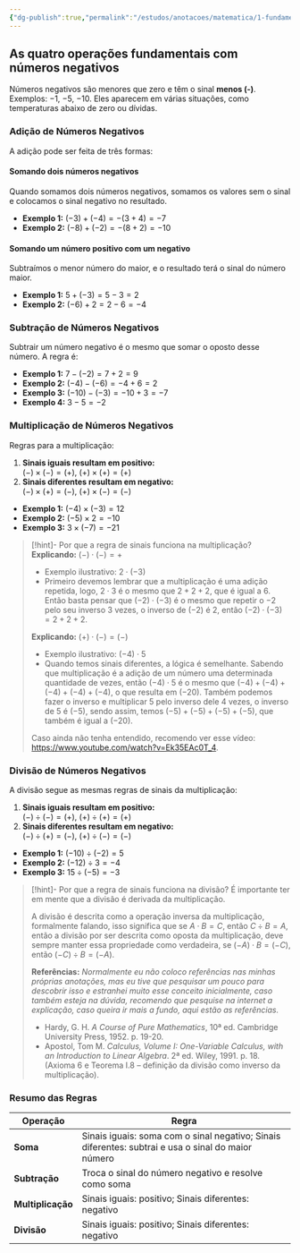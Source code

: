 ```yaml
---
{"dg-publish":true,"permalink":"/estudos/anotacoes/matematica/1-fundamental-1/2-operacoes/2-6-operacoes-com-numeros-negativos/"}
---
```


## As quatro operações fundamentais com números negativos

Números negativos são menores que zero e têm o sinal **menos (-)**. Exemplos: $-1$, $-5$, $-10$. Eles aparecem em várias situações, como temperaturas abaixo de zero ou dívidas.

### Adição de Números Negativos

A adição pode ser feita de três formas:

#### Somando dois números negativos

Quando somamos dois números negativos, somamos os valores sem o sinal e colocamos o sinal negativo no resultado.

- **Exemplo 1:** $(-3) + (-4) = -(3 + 4) = -7$
- **Exemplo 2:** $(-8) + (-2) = -(8 + 2) = -10$

#### Somando um número positivo com um negativo

Subtraímos o menor número do maior, e o resultado terá o sinal do número maior.

- **Exemplo 1:** $5 + (-3) = 5 - 3 = 2$
- **Exemplo 2:** $(-6) + 2 = 2 - 6 = -4$

### Subtração de Números Negativos

Subtrair um número negativo é o mesmo que somar o oposto desse número. A regra é:

- **Exemplo 1:** $7 - (-2) = 7 + 2 = 9$
- **Exemplo 2:** $(-4) - (-6) = -4 + 6 = 2$
- **Exemplo 3:** $(-10) - (-3) = -10 + 3 = -7$
- **Exemplo 4:** $3 - 5 = -2$

### Multiplicação de Números Negativos

Regras para a multiplicação:

1. **Sinais iguais resultam em positivo:**  
    $(-) \times (-) = (+)$, $(+) \times (+) = (+)$
2. **Sinais diferentes resultam em negativo:**  
    $(-) \times (+) = (-)$, $(+) \times (-) = (-)$

- **Exemplo 1:** $(-4) \times (-3) = 12$
- **Exemplo 2:** $(-5) \times 2 = -10$
- **Exemplo 3:** $3 \times (-7) = -21$

> [!hint]- Por que a regra de sinais funciona na multiplicação?
> **Explicando:** $(-) \cdot (-) = +$
> - Exemplo ilustrativo: $2 \cdot (-3)$
> - Primeiro devemos lembrar que a multiplicação é uma adição repetida, logo, $2 \cdot 3$ é o mesmo que $2 + 2 + 2$, que é igual a $6$. Então basta pensar que $(-2) \cdot (-3)$ é o mesmo que repetir o $-2$ pelo seu inverso $3$ vezes, o inverso de $(-2)$ é $2$, então $(-2) \cdot (-3) = 2 + 2 + 2$.
> 
> **Explicando:** $(+) \cdot (-) = (-)$
> - Exemplo ilustrativo: $(-4) \cdot 5$
> - Quando temos sinais diferentes, a lógica é semelhante. Sabendo que multiplicação é a adição de um número uma determinada quantidade de vezes, então $(-4) \cdot 5$ é o mesmo que $(-4) + (-4) + (-4) + (-4) + (-4)$, o que resulta em $(-20)$. Também podemos fazer o inverso e multiplicar 5 pelo inverso dele 4 vezes, o inverso de $5$ é $(-5)$, sendo assim, temos $(-5) + (-5) + (-5) + (-5)$, que também é igual a ($-20$).
> 
> Caso ainda não tenha entendido, recomendo ver esse vídeo: https://www.youtube.com/watch?v=Ek35EAc0T_4.

### Divisão de Números Negativos

A divisão segue as mesmas regras de sinais da multiplicação:

1. **Sinais iguais resultam em positivo:**  
    $(-) \div (-) = (+)$, $(+) \div (+) = (+)$
2. **Sinais diferentes resultam em negativo:**  
    $(-) \div (+) = (-)$, $(+) \div (-) = (-)$

- **Exemplo 1:** $(-10) \div (-2) = 5$
- **Exemplo 2:** $(-12) \div 3 = -4$
- **Exemplo 3:** $15 \div (-5) = -3$

> [!hint]- Por que a regra de sinais funciona na divisão?
> É importante ter em mente que a divisão é derivada da multiplicação.
> 
> A divisão é descrita como a operação inversa da multiplicação, formalmente falando, isso significa que se $A \cdot B = C$, então $C \div B = A$, então a divisão por ser descrita como oposta da multiplicação, deve sempre manter essa propriedade como verdadeira, se $(-A) \cdot B = (-C)$, então $(-C) \div B = (-A)$.
> 
> **Referências:**
> *Normalmente eu não coloco referências nas minhas próprias anotações, mas eu tive que pesquisar um pouco para descobrir isso e estranhei muito esse conceito inicialmente, caso também esteja na dúvida, recomendo que pesquise na internet a explicação, caso queira ir mais a fundo, aqui estão as referências.*
> - Hardy, G. H. _A Course of Pure Mathematics_, 10ª ed. Cambridge University Press, 1952. p. 19-20.
> - Apostol, Tom M. _Calculus, Volume I: One-Variable Calculus, with an Introduction to Linear Algebra_. 2ª ed. Wiley, 1991. p. 18. (Axioma 6 e Teorema I.8 – definição da divisão como inverso da multiplicação).

### Resumo das Regras

| Operação          | Regra                                                                                              |
| ----------------- | -------------------------------------------------------------------------------------------------- |
| **Soma**          | Sinais iguais: soma com o sinal negativo; Sinais diferentes: subtrai e usa o sinal do maior número |
| **Subtração**     | Troca o sinal do número negativo e resolve como soma                                               |
| **Multiplicação** | Sinais iguais: positivo; Sinais diferentes: negativo                                               |
| **Divisão**       | Sinais iguais: positivo; Sinais diferentes: negativo                                               |
